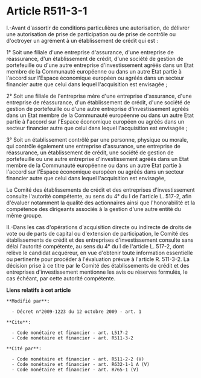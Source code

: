 # Article R511-3-1

I.-Avant d'assortir de conditions particulières une autorisation, de délivrer une autorisation de prise de participation ou
de prise de contrôle ou d'octroyer un agrément à un établissement de crédit qui est : 

1° Soit une filiale d'une entreprise d'assurance, d'une entreprise de réassurance, d'un établissement de crédit, d'une
société de gestion de portefeuille ou d'une autre entreprise d'investissement agréés dans un Etat membre de la Communauté
européenne ou dans un autre Etat partie à l'accord sur l'Espace économique européen ou agréés dans un secteur financier autre
que celui dans lequel l'acquisition est envisagée ; 

2° Soit une filiale de l'entreprise mère d'une entreprise d'assurance, d'une entreprise de réassurance, d'un établissement de
crédit, d'une société de gestion de portefeuille ou d'une autre entreprise d'investissement agréés dans un Etat membre de la
Communauté européenne ou dans un autre Etat partie à l'accord sur l'Espace économique européen ou agréés dans un secteur
financier autre que celui dans lequel l'acquisition est envisagée ; 

3° Soit un établissement contrôlé par une personne, physique ou morale, qui contrôle également une entreprise d'assurance,
une entreprise de réassurance, un établissement de crédit, une société de gestion de portefeuille ou une autre entreprise
d'investissement agréés dans un Etat membre de la Communauté européenne ou dans un autre Etat partie à l'accord sur l'Espace
économique européen ou agréés dans un secteur financier autre que celui dans lequel l'acquisition est envisagée, 

Le Comité des établissements de crédit et des entreprises d'investissement consulte l'autorité compétente, au sens du 4° du I
de l'article L. 517-2, afin d'évaluer notamment la qualité des actionnaires ainsi que l'honorabilité et la compétence des
dirigeants associés à la gestion d'une autre entité du même groupe. 

II.-Dans les cas d'opérations d'acquisition directe ou indirecte de droits de vote ou de parts de capital ou d'extension de
participation, le Comité des établissements de crédit et des entreprises d'investissement consulte sans délai l'autorité
compétente, au sens du 4° du I de l'article L. 517-2, dont relève le candidat acquéreur, en vue d'obtenir toute information
essentielle ou pertinente pour procéder à l'évaluation prévue à l'article R. 511-3-2. La décision prise à ce titre par le
Comité des établissements de crédit et des entreprises d'investissement mentionne les avis ou réserves formulés, le cas
échéant, par cette autorité compétente.

**Liens relatifs à cet article**

	**Modifié par**:

	  - Décret n°2009-1223 du 12 octobre 2009 - art. 1

	**Cite**:

	  - Code monétaire et financier - art. L517-2
	  - Code monétaire et financier - art. R511-3-2

	**Cité par**:

	  - Code monétaire et financier - art. R511-2-2 (V)
	  - Code monétaire et financier - art. R632-1-1 A (V)
	  - Code monétaire et financier - art. R765-1 (V)
